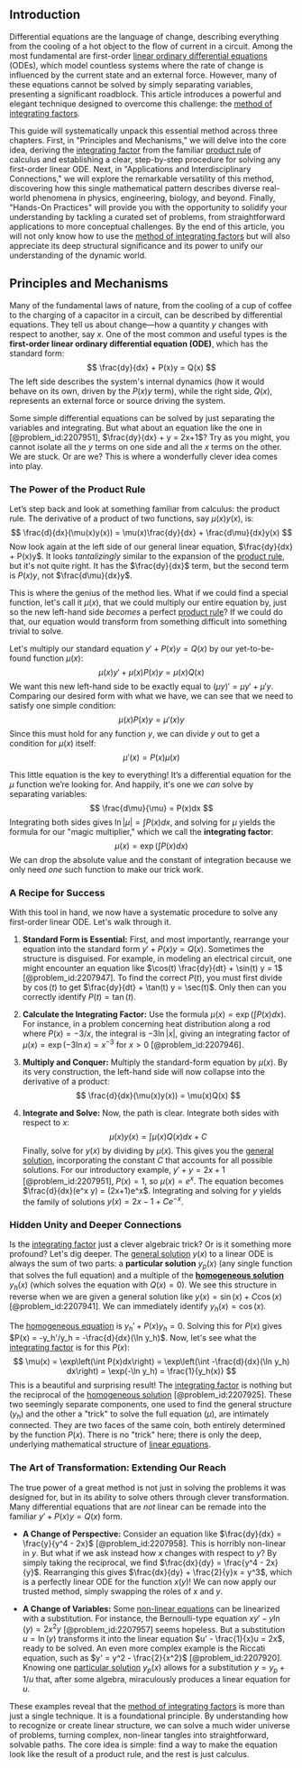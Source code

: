 ## Introduction
Differential equations are the language of change, describing everything from the cooling of a hot object to the flow of current in a circuit. Among the most fundamental are first-order [linear ordinary differential equations](@article_id:275519) (ODEs), which model countless systems where the rate of change is influenced by the current state and an external force. However, many of these equations cannot be solved by simply separating variables, presenting a significant roadblock. This article introduces a powerful and elegant technique designed to overcome this challenge: the [method of integrating factors](@article_id:166844).

This guide will systematically unpack this essential method across three chapters. First, in "Principles and Mechanisms," we will delve into the core idea, deriving the [integrating factor](@article_id:272660) from the familiar [product rule](@article_id:143930) of calculus and establishing a clear, step-by-step procedure for solving any first-order linear ODE. Next, in "Applications and Interdisciplinary Connections," we will explore the remarkable versatility of this method, discovering how this single mathematical pattern describes diverse real-world phenomena in physics, engineering, biology, and beyond. Finally, "Hands-On Practices" will provide you with the opportunity to solidify your understanding by tackling a curated set of problems, from straightforward applications to more conceptual challenges. By the end of this article, you will not only know how to use the [method of integrating factors](@article_id:166844) but will also appreciate its deep structural significance and its power to unify our understanding of the dynamic world.

## Principles and Mechanisms

Many of the fundamental laws of nature, from the cooling of a cup of coffee to the charging of a capacitor in a circuit, can be described by differential equations. They tell us about change—how a quantity $y$ changes with respect to another, say $x$. One of the most common and useful types is the **first-order linear ordinary differential equation (ODE)**, which has the standard form:
$$
\frac{dy}{dx} + P(x)y = Q(x)
$$
The left side describes the system's internal dynamics (how it would behave on its own, driven by the $P(x)y$ term), while the right side, $Q(x)$, represents an external force or source driving the system.

Some simple differential equations can be solved by just separating the variables and integrating. But what about an equation like the one in [@problem_id:2207951], $\frac{dy}{dx} + y = 2x+1$? Try as you might, you cannot isolate all the $y$ terms on one side and all the $x$ terms on the other. We are stuck. Or are we? This is where a wonderfully clever idea comes into play.

### The Power of the Product Rule

Let’s step back and look at something familiar from calculus: the product rule. The derivative of a product of two functions, say $\mu(x)y(x)$, is:
$$
\frac{d}{dx}(\mu(x)y(x)) = \mu(x)\frac{dy}{dx} + \frac{d\mu}{dx}y(x)
$$
Now look again at the left side of our general linear equation, $\frac{dy}{dx} + P(x)y$. It looks *tantalizingly* similar to the expansion of the [product rule](@article_id:143930), but it's not quite right. It has the $\frac{dy}{dx}$ term, but the second term is $P(x)y$, not $\frac{d\mu}{dx}y$.

This is where the genius of the method lies. What if we could find a special function, let's call it $\mu(x)$, that we could multiply our entire equation by, just so the new left-hand side *becomes* a perfect [product rule](@article_id:143930)? If we could do that, our equation would transform from something difficult into something trivial to solve.

Let's multiply our standard equation $y' + P(x)y = Q(x)$ by our yet-to-be-found function $\mu(x)$:
$$
\mu(x)y' + \mu(x)P(x)y = \mu(x)Q(x)
$$
We want this new left-hand side to be exactly equal to $(\mu y)' = \mu y' + \mu' y$. Comparing our desired form with what we have, we can see that we need to satisfy one simple condition:
$$
\mu(x)P(x)y = \mu'(x)y
$$
Since this must hold for any function $y$, we can divide $y$ out to get a condition for $\mu(x)$ itself:
$$
\mu'(x) = P(x)\mu(x)
$$

This little equation is the key to everything! It’s a differential equation for the $\mu$ function we’re looking for. And happily, it's one we *can* solve by separating variables:
$$
\frac{d\mu}{\mu} = P(x)dx
$$
Integrating both sides gives $\ln|\mu| = \int P(x) dx$, and solving for $\mu$ yields the formula for our "magic multiplier," which we call the **integrating factor**:
$$
\mu(x) = \exp\left(\int P(x)dx\right)
$$
We can drop the absolute value and the constant of integration because we only need *one* such function to make our trick work.

### A Recipe for Success

With this tool in hand, we now have a systematic procedure to solve any first-order linear ODE. Let's walk through it.

1.  **Standard Form is Essential:** First, and most importantly, rearrange your equation into the standard form $y' + P(x)y = Q(x)$. Sometimes the structure is disguised. For example, in modeling an electrical circuit, one might encounter an equation like $\cos(t) \frac{dy}{dt} + \sin(t) y = 1$ [@problem_id:2207947]. To find the correct $P(t)$, you must first divide by $\cos(t)$ to get $\frac{dy}{dt} + \tan(t) y = \sec(t)$. Only then can you correctly identify $P(t) = \tan(t)$.

2.  **Calculate the Integrating Factor:** Use the formula $\mu(x) = \exp\left(\int P(x)dx\right)$. For instance, in a problem concerning heat distribution along a rod where $P(x) = -3/x$, the integral is $-3\ln|x|$, giving an integrating factor of $\mu(x) = \exp(-3\ln x) = x^{-3}$ for $x>0$ [@problem_id:2207946].

3.  **Multiply and Conquer:** Multiply the standard-form equation by $\mu(x)$. By its very construction, the left-hand side will now collapse into the derivative of a product:
    $$
    \frac{d}{dx}(\mu(x)y(x)) = \mu(x)Q(x)
    $$

4.  **Integrate and Solve:** Now, the path is clear. Integrate both sides with respect to $x$:
    $$
    \mu(x)y(x) = \int \mu(x)Q(x)dx + C
    $$
    Finally, solve for $y(x)$ by dividing by $\mu(x)$. This gives you the [general solution](@article_id:274512), incorporating the constant $C$ that accounts for all possible solutions. For our introductory example, $y' + y = 2x+1$ [@problem_id:2207951], $P(x) = 1$, so $\mu(x) = e^x$. The equation becomes $\frac{d}{dx}(e^x y) = (2x+1)e^x$. Integrating and solving for $y$ yields the family of solutions $y(x) = 2x - 1 + C e^{-x}$.

### Hidden Unity and Deeper Connections

Is the [integrating factor](@article_id:272660) just a clever algebraic trick? Or is it something more profound? Let's dig deeper. The [general solution](@article_id:274512) $y(x)$ to a linear ODE is always the sum of two parts: a **particular solution** $y_p(x)$ (any single function that solves the full equation) and a multiple of the **[homogeneous solution](@article_id:273871)** $y_h(x)$ (which solves the equation with $Q(x)=0$). We see this structure in reverse when we are given a general solution like $y(x) = \sin(x) + C\cos(x)$ [@problem_id:2207941]. We can immediately identify $y_h(x) = \cos(x)$.

The [homogeneous equation](@article_id:170941) is $y_h' + P(x)y_h = 0$. Solving this for $P(x)$ gives $P(x) = -y_h'/y_h = -\frac{d}{dx}(\ln y_h)$. Now, let's see what the [integrating factor](@article_id:272660) is for this $P(x)$:
$$
\mu(x) = \exp\left(\int P(x)dx\right) = \exp\left(\int -\frac{d}{dx}(\ln y_h) dx\right) = \exp(-\ln y_h) = \frac{1}{y_h(x)}
$$
This is a beautiful and surprising result! The [integrating factor](@article_id:272660) is nothing but the reciprocal of the [homogeneous solution](@article_id:273871) [@problem_id:2207925]. These two seemingly separate components, one used to find the general structure ($y_h$) and the other a "trick" to solve the full equation ($\mu$), are intimately connected. They are two faces of the same coin, both entirely determined by the function $P(x)$. There is no "trick" here; there is only the deep, underlying mathematical structure of [linear equations](@article_id:150993).

### The Art of Transformation: Extending Our Reach

The true power of a great method is not just in solving the problems it was designed for, but in its ability to solve others through clever transformation. Many differential equations that are *not* linear can be remade into the familiar $y' + P(x)y = Q(x)$ form.

*   **A Change of Perspective:** Consider an equation like $\frac{dy}{dx} = \frac{y}{y^4 - 2x}$ [@problem_id:2207958]. This is horribly non-linear in $y$. But what if we ask instead how $x$ changes with respect to $y$? By simply taking the reciprocal, we find $\frac{dx}{dy} = \frac{y^4 - 2x}{y}$. Rearranging this gives $\frac{dx}{dy} + \frac{2}{y}x = y^3$, which is a perfectly linear ODE for the function $x(y)$! We can now apply our trusted method, simply swapping the roles of $x$ and $y$.

*   **A Change of Variables:** Some [non-linear equations](@article_id:159860) can be linearized with a substitution. For instance, the Bernoulli-type equation $xy' - y \ln(y) = 2x^2 y$ [@problem_id:2207957] seems hopeless. But a substitution $u = \ln(y)$ transforms it into the linear equation $u' - \frac{1}{x}u = 2x$, ready to be solved. An even more complex example is the Riccati equation, such as $y' = y^2 - \frac{2}{x^2}$ [@problem_id:2207920]. Knowing one [particular solution](@article_id:148586) $y_p(x)$ allows for a substitution $y = y_p + 1/u$ that, after some algebra, miraculously produces a linear equation for $u$.

These examples reveal that the [method of integrating factors](@article_id:166844) is more than just a single technique. It is a foundational principle. By understanding how to recognize or create linear structure, we can solve a much wider universe of problems, turning complex, non-linear tangles into straightforward, solvable paths. The core idea is simple: find a way to make the equation look like the result of a product rule, and the rest is just calculus.
